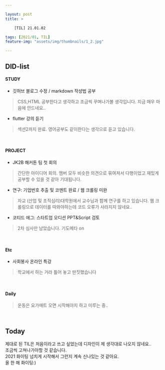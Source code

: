 ```yaml
---

layout: post
title: >

    [TIL] 21.01.02

tags: [2021/01, TIL]
feature-img: "assets/img/thumbnails/1_2.jpg"

---
```



## DID-list
#### STUDY

- 깃허브 블로그 수정 / markdown 작성법 공부
>CSS,HTML 공부한다고 생각하고 조금씩 꾸며나가볼 생각입니다. 지금 매우 마음에 안드네요..
- flutter 강의 듣기
> 섹션2까지 완료. 영어공부도 같이한다는 생각으로 듣고 있습니다.

<br>

#### PROJECT
- JK2B 해커톤 팀 첫 회의
> 간단한 아이디어 회의. 멤버 모두 비슷한 의견으로 묶여져서 다행이었고 재밌게 공부할 수 있을 것 같아 기대됩니다.
- 연구: 기업번호 추출 및 코멘트 완료 / 웹 크롤링 미완
> 자교 (산업 및 조직심리)대학원에서 교수님과 함께 연구를 하고 있습니다. 웹 크롤링으로 데이터를 따와야하는데 코드 오류가 사라지지 않네요..
- 코티드 에그: 스타트업 오디션 PPT&Script 검토
> 2차 심사만 남았습니다. 기도메타 on

<br>

#### Etc
- 사회봉사 온라인 특강
> 학교에서 하는 거라 틀어 놓고 딴짓했습니다

<br>

#### Daily
> 운동은 요가매트 오면 시작해야지 하고 미루는 중..

<br>

## Today
제대로 된 TIL은 처음이라고 쓰고 싶었는데 디자인이 제 생각대로 나오지 않네요..<br>
조금씩 고쳐나가야할 것 같습니다.<br>
2021 화이팅 넘치게 시작해서 그런지 계속 신나있는 것 같아요.
<br>
올 한 해 화이팅:)
<br><br><br><br>





